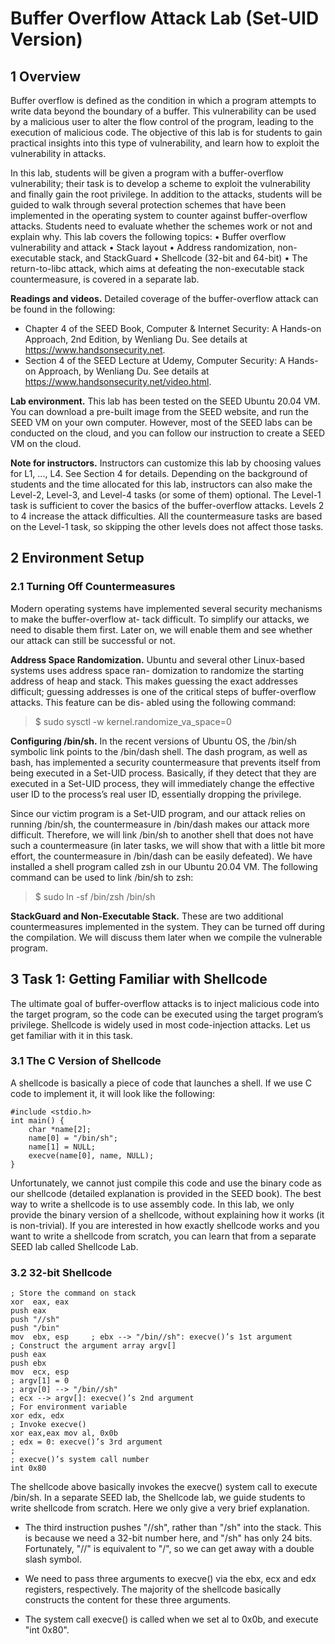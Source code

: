 # Buffer Overflow Attack Lab (Set-UID Version)

## 1 Overview
Buffer overflow is defined as the condition in which a program attempts to write data beyond the boundary
of a buffer. This vulnerability can be used by a malicious user to alter the flow control of the program,
leading to the execution of malicious code. The objective of this lab is for students to gain practical insights
into this type of vulnerability, and learn how to exploit the vulnerability in attacks.

In this lab, students will be given a program with a buffer-overflow vulnerability; their task is to develop
a scheme to exploit the vulnerability and finally gain the root privilege. In addition to the attacks, students
will be guided to walk through several protection schemes that have been implemented in the operating
system to counter against buffer-overflow attacks. Students need to evaluate whether the schemes work or
not and explain why. This lab covers the following topics:
• Buffer overflow vulnerability and attack
• Stack layout
• Address randomization, non-executable stack, and StackGuard
• Shellcode (32-bit and 64-bit)
• The return-to-libc attack, which aims at defeating the non-executable stack countermeasure, is covered in a separate lab.  

**Readings and videos.** Detailed coverage of the buffer-overflow attack can be found in the following:  
- Chapter 4 of the SEED Book, Computer & Internet Security: A Hands-on Approach, 2nd Edition, by Wenliang Du. See details at https://www.handsonsecurity.net.  
- Section 4 of the SEED Lecture at Udemy, Computer Security: A Hands-on Approach, by Wenliang Du. See details at https://www.handsonsecurity.net/video.html.  

**Lab environment.** This lab has been tested on the SEED Ubuntu 20.04 VM. You can download a pre-built image from the SEED website, and run the SEED VM on your own computer. However, most of the SEED labs can be conducted on the cloud, and you can follow our instruction to create a SEED VM on the cloud.

**Note for instructors.** Instructors can customize this lab by choosing values for L1, ..., L4. See Section 4 for details. Depending on the background of students and the time allocated for this lab, instructors can also make the Level-2, Level-3, and Level-4 tasks (or some of them) optional. The Level-1 task is sufficient to cover the basics of the buffer-overflow attacks. Levels 2 to 4 increase the attack difficulties. All the countermeasure tasks are based on the Level-1 task, so skipping the other levels does not affect those tasks.  

## 2 Environment Setup  

### 2.1 Turning Off Countermeasures  
Modern operating systems have implemented several security mechanisms to make the buffer-overflow at- tack difficult. To simplify our attacks, we need to disable them first. Later on, we will enable them and see whether our attack can still be successful or not.  

**Address Space Randomization.** Ubuntu and several other Linux-based systems uses address space ran- domization to randomize the starting address of heap and stack. This makes guessing the exact addresses difficult; guessing addresses is one of the critical steps of buffer-overflow attacks. This feature can be dis- abled using the following command:  
> $ sudo sysctl -w kernel.randomize_va_space=0  

**Configuring /bin/sh.** In the recent versions of Ubuntu OS, the /bin/sh symbolic link points to the /bin/dash shell. The dash program, as well as bash, has implemented a security countermeasure that prevents itself from being executed in a Set-UID process. Basically, if they detect that they are executed in a Set-UID process, they will immediately change the effective user ID to the process’s real user ID, essentially dropping the privilege.  

Since our victim program is a Set-UID program, and our attack relies on running /bin/sh, the countermeasure in /bin/dash makes our attack more difficult. Therefore, we will link /bin/sh to another shell that does not have such a countermeasure (in later tasks, we will show that with a little bit more effort, the countermeasure in /bin/dash can be easily defeated). We have installed a shell program called zsh in our Ubuntu 20.04 VM. The following command can be used to link /bin/sh to zsh:

> $ sudo ln -sf /bin/zsh /bin/sh  

**StackGuard and Non-Executable Stack.**  These are two additional countermeasures implemented in the system. They can be turned off during the compilation. We will discuss them later when we compile the vulnerable program.
  

## 3 Task 1: Getting Familiar with Shellcode  
The ultimate goal of buffer-overflow attacks is to inject malicious code into the target program, so the code can be executed using the target program’s privilege. Shellcode is widely used in most code-injection attacks. Let us get familiar with it in this task.  

### 3.1 The C Version of Shellcode  

A shellcode is basically a piece of code that launches a shell. If we use C code to implement it, it will look like the following:  

```
#include <stdio.h>
int main() {
    char *name[2];
    name[0] = "/bin/sh";
    name[1] = NULL;
    execve(name[0], name, NULL);
}
```

Unfortunately, we cannot just compile this code and use the binary code as our shellcode (detailed explanation is provided in the SEED book). The best way to write a shellcode is to use assembly code. In this lab, we only provide the binary version of a shellcode, without explaining how it works (it is non-trivial). If you are interested in how exactly shellcode works and you want to write a shellcode from scratch, you can learn that from a separate SEED lab called Shellcode Lab.

### 3.2 32-bit Shellcode  

```
; Store the command on stack
xor  eax, eax
push eax
push "//sh"
push "/bin"
mov  ebx, esp     ; ebx --> "/bin//sh": execve()’s 1st argument
; Construct the argument array argv[]
push eax
push ebx
mov  ecx, esp
; argv[1] = 0
; argv[0] --> "/bin//sh"
; ecx --> argv[]: execve()’s 2nd argument
; For environment variable
xor edx, edx
; Invoke execve()
xor eax,eax mov al, 0x0b
; edx = 0: execve()’s 3rd argument
;
; execve()’s system call number
int 0x80
```

The shellcode above basically invokes the execve() system call to execute /bin/sh. In a separate SEED lab, the Shellcode lab, we guide students to write shellcode from scratch. Here we only give a very brief explanation.

- The third instruction pushes "//sh", rather than "/sh" into the stack. This is because we need a 32-bit number here, and "/sh" has only 24 bits. Fortunately, "//" is equivalent to "/", so we can get away with a double slash symbol.

- We need to pass three arguments to execve() via the ebx, ecx and edx registers, respectively. The majority of the shellcode basically constructs the content for these three arguments.

- The system call execve() is called when we set al to 0x0b, and execute "int 0x80".  

